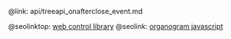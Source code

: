 @link: api/treeapi_onafterclose_event.md

@seolinktop: [web control library](https://webix.com)
@seolink: [organogram javascript](https://webix.com/widget/organogram/)